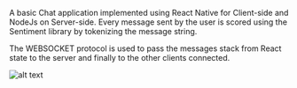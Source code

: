 
A basic Chat application implemented using React Native for Client-side and NodeJs on Server-side. 
Every message sent by the user is scored using the Sentiment library by tokenizing the message string.

The WEBSOCKET protocol is used to pass the messages stack from React state to the server and finally to the other clients connected.

![alt text](http://i.epvpimg.com/czUfaab.jpg)

